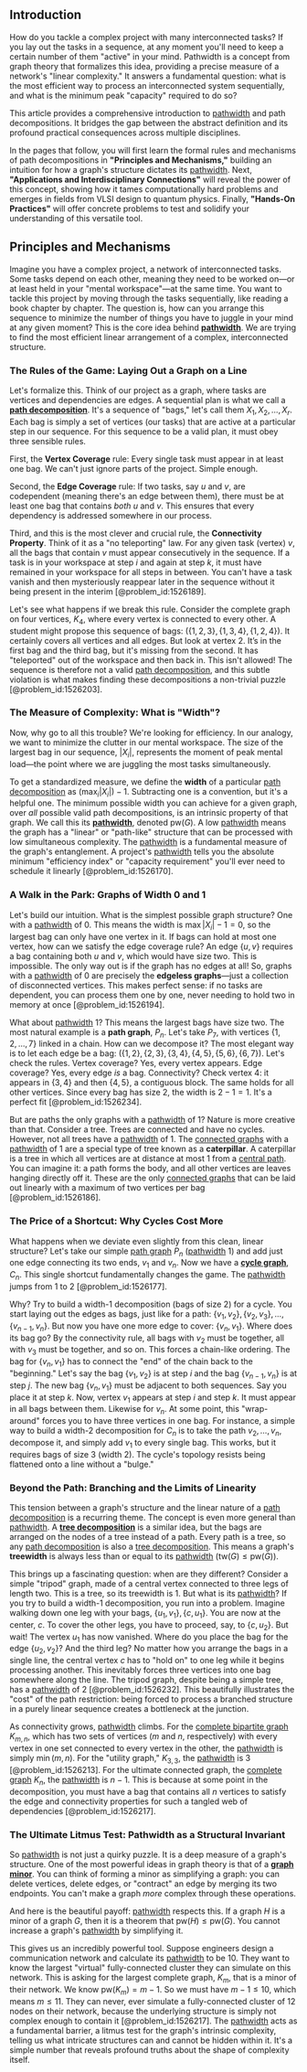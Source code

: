 ## Introduction
How do you tackle a complex project with many interconnected tasks? If you lay out the tasks in a sequence, at any moment you'll need to keep a certain number of them "active" in your mind. Pathwidth is a concept from graph theory that formalizes this idea, providing a precise measure of a network's "linear complexity." It answers a fundamental question: what is the most efficient way to process an interconnected system sequentially, and what is the minimum peak "capacity" required to do so?

This article provides a comprehensive introduction to [pathwidth](@article_id:272711) and path decompositions. It bridges the gap between the abstract definition and its profound practical consequences across multiple disciplines.

In the pages that follow, you will first learn the formal rules and mechanisms of path decompositions in **"Principles and Mechanisms,"** building an intuition for how a graph's structure dictates its [pathwidth](@article_id:272711). Next, **"Applications and Interdisciplinary Connections"** will reveal the power of this concept, showing how it tames computationally hard problems and emerges in fields from VLSI design to quantum physics. Finally, **"Hands-On Practices"** will offer concrete problems to test and solidify your understanding of this versatile tool.

## Principles and Mechanisms

Imagine you have a complex project, a network of interconnected tasks. Some tasks depend on each other, meaning they need to be worked on—or at least held in your "mental workspace"—at the same time. You want to tackle this project by moving through the tasks sequentially, like reading a book chapter by chapter. The question is, how can you arrange this sequence to minimize the number of things you have to juggle in your mind at any given moment? This is the core idea behind **[pathwidth](@article_id:272711)**. We are trying to find the most efficient linear arrangement of a complex, interconnected structure.

### The Rules of the Game: Laying Out a Graph on a Line

Let's formalize this. Think of our project as a graph, where tasks are vertices and dependencies are edges. A sequential plan is what we call a **[path decomposition](@article_id:272363)**. It's a sequence of "bags," let's call them $X_1, X_2, \dots, X_r$. Each bag is simply a set of vertices (our tasks) that are active at a particular step in our sequence. For this sequence to be a valid plan, it must obey three sensible rules.

First, the **Vertex Coverage** rule: Every single task must appear in at least one bag. We can't just ignore parts of the project. Simple enough.

Second, the **Edge Coverage** rule: If two tasks, say $u$ and $v$, are codependent (meaning there's an edge between them), there must be at least one bag that contains *both* $u$ and $v$. This ensures that every dependency is addressed somewhere in our process.

Third, and this is the most clever and crucial rule, the **Connectivity Property**. Think of it as a "no teleporting" law. For any given task (vertex) $v$, all the bags that contain $v$ must appear consecutively in the sequence. If a task is in your workspace at step $i$ and again at step $k$, it must have remained in your workspace for all steps in between. You can't have a task vanish and then mysteriously reappear later in the sequence without it being present in the interim [@problem_id:1526189].

Let's see what happens if we break this rule. Consider the complete graph on four vertices, $K_4$, where every vertex is connected to every other. A student might propose this sequence of bags: $(\{1, 2, 3\}, \{1, 3, 4\}, \{1, 2, 4\})$. It certainly covers all vertices and all edges. But look at vertex 2. It’s in the first bag and the third bag, but it's missing from the second. It has "teleported" out of the workspace and then back in. This isn't allowed! The sequence is therefore not a valid [path decomposition](@article_id:272363), and this subtle violation is what makes finding these decompositions a non-trivial puzzle [@problem_id:1526203].

### The Measure of Complexity: What is "Width"?

Now, why go to all this trouble? We're looking for efficiency. In our analogy, we want to minimize the clutter in our mental workspace. The size of the largest bag in our sequence, $|X_i|$, represents the moment of peak mental load—the point where we are juggling the most tasks simultaneously.

To get a standardized measure, we define the **width** of a particular [path decomposition](@article_id:272363) as $(\max_{i} |X_i|) - 1$. Subtracting one is a convention, but it's a helpful one. The minimum possible width you can achieve for a given graph, over *all* possible valid path decompositions, is an intrinsic property of that graph. We call this its **[pathwidth](@article_id:272711)**, denoted $\text{pw}(G)$. A low [pathwidth](@article_id:272711) means the graph has a "linear" or "path-like" structure that can be processed with low simultaneous complexity. The [pathwidth](@article_id:272711) is a fundamental measure of the graph's entanglement. A project's [pathwidth](@article_id:272711) tells you the absolute minimum "efficiency index" or "capacity requirement" you'll ever need to schedule it linearly [@problem_id:1526170].

### A Walk in the Park: Graphs of Width 0 and 1

Let's build our intuition. What is the simplest possible graph structure? One with a [pathwidth](@article_id:272711) of 0. This means the width is $\max|X_i| - 1 = 0$, so the largest bag can only have one vertex in it. If bags can hold at most one vertex, how can we satisfy the edge coverage rule? An edge $\{u, v\}$ requires a bag containing both $u$ and $v$, which would have size two. This is impossible. The only way out is if the graph has no edges at all! So, graphs with a [pathwidth](@article_id:272711) of 0 are precisely the **edgeless graphs**—just a collection of disconnected vertices. This makes perfect sense: if no tasks are dependent, you can process them one by one, never needing to hold two in memory at once [@problem_id:1526194].

What about [pathwidth](@article_id:272711) 1? This means the largest bags have size two. The most natural example is a **path graph**, $P_n$. Let's take $P_7$, with vertices $\{1, 2, \dots, 7\}$ linked in a chain. How can we decompose it? The most elegant way is to let each edge be a bag: $(\{1,2\}, \{2,3\}, \{3,4\}, \{4,5\}, \{5,6\}, \{6,7\})$. Let's check the rules. Vertex coverage? Yes, every vertex appears. Edge coverage? Yes, every edge *is* a bag. Connectivity? Check vertex 4: it appears in $\{3,4\}$ and then $\{4,5\}$, a contiguous block. The same holds for all other vertices. Since every bag has size 2, the width is $2-1=1$. It's a perfect fit [@problem_id:1526234].

But are paths the only graphs with a [pathwidth](@article_id:272711) of 1? Nature is more creative than that. Consider a tree. Trees are connected and have no cycles. However, not all trees have a [pathwidth](@article_id:272711) of 1. The [connected graphs](@article_id:264291) with a [pathwidth](@article_id:272711) of 1 are a special type of tree known as a **caterpillar**. A caterpillar is a tree in which all vertices are at distance at most 1 from a [central path](@article_id:147260). You can imagine it: a path forms the body, and all other vertices are leaves hanging directly off it. These are the only [connected graphs](@article_id:264291) that can be laid out linearly with a maximum of two vertices per bag [@problem_id:1526186].

### The Price of a Shortcut: Why Cycles Cost More

What happens when we deviate even slightly from this clean, linear structure? Let's take our simple [path graph](@article_id:274105) $P_n$ ([pathwidth](@article_id:272711) 1) and add just one edge connecting its two ends, $v_1$ and $v_n$. Now we have a **[cycle graph](@article_id:273229)**, $C_n$. This single shortcut fundamentally changes the game. The [pathwidth](@article_id:272711) jumps from 1 to 2 [@problem_id:1526177].

Why? Try to build a width-1 decomposition (bags of size 2) for a cycle. You start laying out the edges as bags, just like for a path: $\{v_1, v_2\}, \{v_2, v_3\}, \dots, \{v_{n-1}, v_n\}$. But now you have one more edge to cover: $\{v_n, v_1\}$. Where does its bag go? By the connectivity rule, all bags with $v_2$ must be together, all with $v_3$ must be together, and so on. This forces a chain-like ordering. The bag for $\{v_n, v_1\}$ has to connect the "end" of the chain back to the "beginning." Let's say the bag $\{v_1, v_2\}$ is at step $i$ and the bag $\{v_{n-1}, v_n\}$ is at step $j$. The new bag $\{v_n, v_1\}$ must be adjacent to both sequences. Say you place it at step $k$. Now, vertex $v_1$ appears at step $i$ and step $k$. It must appear in all bags between them. Likewise for $v_n$. At some point, this "wrap-around" forces you to have three vertices in one bag. For instance, a simple way to build a width-2 decomposition for $C_n$ is to take the path $v_2, \dots, v_n$, decompose it, and simply add $v_1$ to every single bag. This works, but it requires bags of size 3 (width 2). The cycle's topology resists being flattened onto a line without a "bulge."

### Beyond the Path: Branching and the Limits of Linearity

This tension between a graph's structure and the linear nature of a [path decomposition](@article_id:272363) is a recurring theme. The concept is even more general than [pathwidth](@article_id:272711). A **[tree decomposition](@article_id:267767)** is a similar idea, but the bags are arranged on the nodes of a tree instead of a path. Every path is a tree, so any [path decomposition](@article_id:272363) is also a [tree decomposition](@article_id:267767). This means a graph's **treewidth** is always less than or equal to its [pathwidth](@article_id:272711) ($\text{tw}(G) \le \text{pw}(G)$).

This brings up a fascinating question: when are they different? Consider a simple "tripod" graph, made of a central vertex connected to three legs of length two. This is a tree, so its treewidth is 1. But what is its [pathwidth](@article_id:272711)? If you try to build a width-1 decomposition, you run into a problem. Imagine walking down one leg with your bags, $\{u_1, v_1\}, \{c, u_1\}$. You are now at the center, $c$. To cover the other legs, you have to proceed, say, to $\{c, u_2\}$. But wait! The vertex $u_1$ has now vanished. Where do you place the bag for the edge $\{u_2, v_2\}$? And the third leg? No matter how you arrange the bags in a single line, the central vertex $c$ has to "hold on" to one leg while it begins processing another. This inevitably forces three vertices into one bag somewhere along the line. The tripod graph, despite being a simple tree, has a [pathwidth](@article_id:272711) of 2 [@problem_id:1526232]. This beautifully illustrates the "cost" of the path restriction: being forced to process a branched structure in a purely linear sequence creates a bottleneck at the junction.

As connectivity grows, [pathwidth](@article_id:272711) climbs. For the [complete bipartite graph](@article_id:275735) $K_{m,n}$, which has two sets of vertices ($m$ and $n$, respectively) with every vertex in one set connected to every vertex in the other, the [pathwidth](@article_id:272711) is simply $\min(m, n)$. For the "utility graph," $K_{3,3}$, the [pathwidth](@article_id:272711) is 3 [@problem_id:1526213]. For the ultimate connected graph, the [complete graph](@article_id:260482) $K_n$, the [pathwidth](@article_id:272711) is $n-1$. This is because at some point in the decomposition, you must have a bag that contains all $n$ vertices to satisfy the edge and connectivity properties for such a tangled web of dependencies [@problem_id:1526217].

### The Ultimate Litmus Test: Pathwidth as a Structural Invariant

So [pathwidth](@article_id:272711) is not just a quirky puzzle. It is a deep measure of a graph's structure. One of the most powerful ideas in graph theory is that of a **[graph minor](@article_id:267933)**. You can think of forming a minor as simplifying a graph: you can delete vertices, delete edges, or "contract" an edge by merging its two endpoints. You can't make a graph *more* complex through these operations.

And here is the beautiful payoff: [pathwidth](@article_id:272711) respects this. If a graph $H$ is a minor of a graph $G$, then it is a theorem that $\text{pw}(H) \le \text{pw}(G)$. You cannot increase a graph's [pathwidth](@article_id:272711) by simplifying it.

This gives us an incredibly powerful tool. Suppose engineers design a communication network and calculate its [pathwidth](@article_id:272711) to be 10. They want to know the largest "virtual" fully-connected cluster they can simulate on this network. This is asking for the largest complete graph, $K_m$, that is a minor of their network. We know $\text{pw}(K_m) = m-1$. So we must have $m-1 \le 10$, which means $m \le 11$. They can never, ever simulate a fully-connected cluster of 12 nodes on their network, because the underlying structure is simply not complex enough to contain it [@problem_id:1526217]. The [pathwidth](@article_id:272711) acts as a fundamental barrier, a litmus test for the graph's intrinsic complexity, telling us what intricate structures can and cannot be hidden within it. It's a simple number that reveals profound truths about the shape of complexity itself.